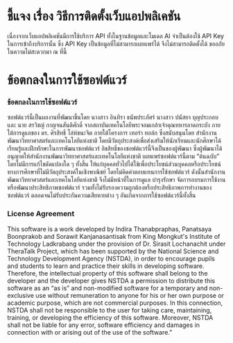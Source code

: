 # ชี้แจง เรื่อง วิธีการติดตั้งเว็บแอปพลิเคชัน
เนื่องจากเว็บแอปพลิเคชันมีการใช้บริการ API ทั้งในฐานข้อมูลและโมเดล AI จำเป็นต้องใช้ API Key ในการเข้าถึงบริการนั้น ซึ่ง API Key เป็นข้อมูลที่ไม่สามารถเผยแพร่ได้ จึงไม่สามารถติดตั้งได้ ขออภัยในความไม่สะดวกมา ณ ที่นี้


# ข้อตกลงในการใช้ซอฟต์แวร์
### ข้อตกลงในการใช้ซอฟต์แวร์ 
ซอฟต์แวร์นี้เป็นผลงานที่พัฒนาขึ้นโดย นางสาว อินทิรา ธนัพประภัศร์ นางสาว ปนัสยา บุญประกอบ และ นาย สรวิชญ์ กาญจนสันติศักดิ์ จากสถาบันเทคโนโลยีพระจอมเกล้าเจ้าคุณทหารลาดกระบัง ภายใต้การดูแลของ ดร. ศิรสิทธิ์ โล่ห์ชนะจิต ภายใต้โครงการ เทอร่า ทอล์ก ซึ่งสนับสนุนโดย สำนักงานพัฒนาวิทยาศาสตร์และเทคโนโลยีแห่งชาติ โดยมีวัตถุประสงค์เพื่อส่งเสริมให้นักเรียนและนักศึกษาได้เรียนรู้และฝึกทักษะในการพัฒนาซอฟต์แวร์ ลิขสิทธิ์ของซอฟต์แวร์นี้จึงเป็นของผู้พัฒนา ซึ่งผู้พัฒนาได้อนุญาตให้สำนักงานพัฒนาวิทยาศาสตร์และเทคโนโลยีแห่งชาติ เผยแพร่ซอฟต์แวร์นี้ตาม “ต้นฉบับ” โดยไม่มีการแก้ไขดัดแปลงใด ๆ ทั้งสิ้น ให้แก่บุคคลทั่วไปได้ใช้เพื่อประโยชน์ส่วนบุคคลหรือประโยชน์ทางการศึกษาที่ไม่มีวัตถุประสงค์ในเชิงพาณิชย์ โดยไม่คิดค่าตอบแทนการใช้ซอฟต์แวร์ ดังนั้นสำนักงานพัฒนาวิทยาศาสตร์และเทคโนโลยีแห่งชาติ จึงไม่มีหน้าที่ในการดูแล บำรุงรักษา จัดการอบรมการใช้งาน หรือพัฒนาประสิทธิภาพซอฟต์แวร์ รวมทั้งไม่รับรองความถูกต้องหรือประสิทธิภาพการทำงานของซอฟต์แวร์ ตลอดจนไม่รับประกันความเสียหายต่าง ๆ อันเกิดจากการใช้ซอฟต์แวร์นี้ทั้งสิ้น

### License Agreement 
This software is a work developed by Indira Thanabpraphas, Panatsaya Boonprakob and Sorawit Kanjanasantisak from King Mongkut's Institute of Technology Ladkrabang under the provision of Dr. Sirasit Lochanachit under TheraTalk Project, which has been supported by the National Science and Technology Development Agency (NSTDA), in order to encourage pupils and students to learn and practice their skills in developing software. Therefore, the intellectual property of this software shall belong to the developer and the developer gives NSTDA a permission to distribute this software as an “as is” and non-modified software for a temporary and non-exclusive use without remuneration to anyone for his or her own purpose or academic purpose, which are not commercial purposes. In this connection, NSTDA shall not be responsible to the user for taking care, maintaining, training, or developing the efficiency of this software. Moreover, NSTDA shall not be liable for any error, software efficiency and damages in connection with or arising out of the use of the software.”
